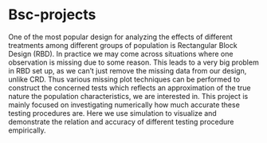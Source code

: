 # Bsc-projects

One of the most popular design for analyzing the effects of different
treatments among different groups of population is Rectangular Block
Design (RBD). In practice we may come across situations where one observation
is missing due to some reason. This leads to a very big problem
in RBD set up, as we can’t just remove the missing data from our design,
unlike CRD. Thus various missing plot techniques can be performed to
construct the concerned tests which reflects an approximation of the true
nature the population characteristics, we are interested in. This project
is mainly focused on investigating numerically how much accurate these
testing procedures are. Here we use simulation to visualize and demonstrate
the relation and accuracy of different testing procedure empirically.

